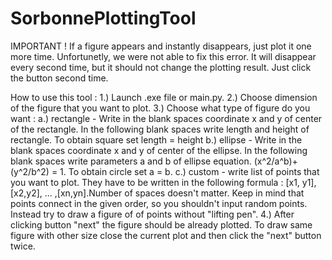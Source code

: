 # SorbonnePlottingTool

IMPORTANT !
If a figure appears and instantly disappears, just plot it one more time. Unfortunetly, we were not able to fix this error. It will disappear every second time, but it should not change the plotting result. Just click the button second time.


How to use this tool :
1.) Launch .exe file or main.py. 
2.) Choose dimension of the figure that you want to plot.
3.) Choose what type of figure do you want : 
  a.) rectangle - Write in the blank spaces coordinate x and y of center of the rectangle. In the following blank spaces write length and height of rectangle. To obtain square set length = height
  b.) ellipse - Write in the blank spaces coordinate x and y of center of the ellipse. In the following blank spaces write parameters a and b of ellipse equation. (x^2/a^b)+(y^2/b^2) = 1. To obtain circle set a = b.
  c.) custom - write list of points that you want to plot. They have to be written in the following formula : [x1, y1],[x2,y2], ... ,[xn,yn].Number of spaces doesn't matter. Keep in mind that points connect in the given order, so you shouldn't input random points. Instead try to draw a figure of of points without "lifting pen". 
4.) After clicking button "next" the figure should be already plotted. To draw same figure with other size close the current plot and then click the "next" button twice.

